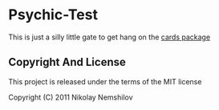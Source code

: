 # Psychic-Test

This is just a silly little gate to get hang on the [cards package](/packages/cards)


## Copyright And License

This project is released under the terms of the MIT license

Copyright (C) 2011 Nikolay Nemshilov